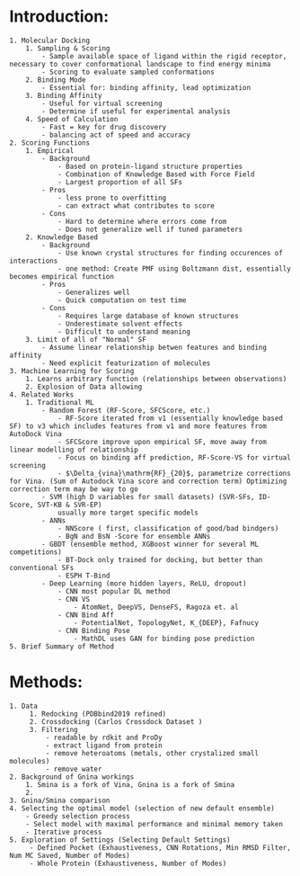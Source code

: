 # Introduction:
	1. Molecular Docking
		1. Sampling & Scoring
			- Sample available space of ligand within the rigid receptor, necessary to cover conformational landscape to find energy minima
			- Scoring to evaluate sampled conformations
		2. Binding Mode
			- Essential for: binding affinity, lead optimization
		3. Binding Affinity
			- Useful for virtual screening
			- Determine if useful for experimental analysis
		4. Speed of Calculation
			- Fast = key for drug discovery
			- balancing act of speed and accuracy
	2. Scoring Functions
		1. Empirical
			- Background
				- Based on protein-ligand structure properties
				- Combination of Knowledge Based with Force Field
                - Largest proportion of all SFs
			- Pros
				- less prone to overfitting
				- can extract what contributes to score
			- Cons
				- Hard to determine where errors come from
				- Does not generalize well if tuned parameters
		2. Knowledge Based
			- Background
				- Use known crystal structures for finding occurences of interactions
				- one method: Create PMF using Boltzmann dist, essentially becomes empirical function
			- Pros
				- Generalizes well
				- Quick computation on test time
			- Cons
				- Requires large database of known structures
				- Underestimate solvent effects
				- Difficult to understand meaning
		3. Limit of all of "Normal" SF
            - Assume linear relationship betwen features and binding affinity
            - Need explicit featurization of molecules
	3. Machine Learning for Scoring
		1. Learns arbitrary function (relationships between observations)
		2. Explosion of Data allowing
	4. Related Works
        1. Traditional ML
            - Random Forest (RF-Score, SFCScore, etc.)
                - RF-Score iterated from v1 (essentially knowledge based SF) to v3 which includes features from v1 and more features from AutoDock Vina
                - SFCScore improve upon empirical SF, move away from linear modelling of relationship
                - Focus on binding aff prediction, RF-Score-VS for virtual screening
                - $\Delta_{vina}\mathrm{RF}_{20}$, parametrize corrections for Vina. (Sum of Autodock Vina score and correction term) Optimizing correction term may be way to go
            - SVM (high D variables for small datasets) (SVR-SFs, ID-Score, SVT-KB & SVR-EP)
                usually more target specific models
            - ANNs
                - NNScore ( first, classification of good/bad bindgers)
                - BgN and BsN -Score for ensemble ANNs
            - GBDT (ensemble method, XGBoost winner for several ML competitions)
                - BT-Dock only trained for docking, but better than conventional SFs
                - ESPH T-Bind
            - Deep Learning (more hidden layers, ReLU, dropout)
                - CNN most popular DL method
                - CNN VS
                    - AtomNet, DeepVS, DenseFS, Ragoza et. al
                - CNN Bind Aff
                    - PotentialNet, TopologyNet, K_{DEEP}, Fafnucy
                - CNN Binding Pose
                    - MathDL uses GAN for binding pose prediction
	5. Brief Summary of Method


# Methods:
    1. Data
         1. Redocking (PDBbind2019 refined)
         2. Crossdocking (Carlos Crossdock Dataset )
         3. Filtering
             - readable by rdkit and ProDy
             - extract ligand from protein
             - remove heteroatoms (metals, other crystalized small molecules) 
             - remove water
	2. Background of Gnina workings
        1. Smina is a fork of Vina, Gnina is a fork of Smina
        2. 
    3. Gnina/Smina comparison
    4. Selecting the optimal model (selection of new default ensemble)
        - Greedy selection process
        - Select model with maximal performance and minimal memory taken
        - Iterative process
    5. Exploration of Settings (Selecting Default Settings)
         - Defined Pocket (Exhaustiveness, CNN Rotations, Min RMSD Filter, Num MC Saved, Number of Modes)
         - Whole Protein (Exhaustiveness, Number of Modes)
